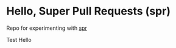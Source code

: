# Hello, Super Pull Requests (spr)

Repo for experimenting with [spr](https://getcord.github.io/spr/index.html)

Test Hello

